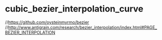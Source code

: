 # cubic_bezier_interpolation_curve
//https://github.com/oysteinmyrmo/bezier
//http://www.antigrain.com/research/bezier_interpolation/index.html#PAGE_BEZIER_INTERPOLATION
